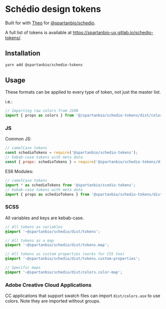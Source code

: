 # Schédio design tokens

Built for with [Theo](https://github.com/salesforce-ux/theo) for [@spartanbio/schedio](https://gitlab.com/spartanbio-ux/schedio).

A full list of tokens is available at https://spartanbio-ux.gitlab.io/schedio-tokens/.

## Installation

```bash
yarn add @spartanbio/schedio-tokens
```

## Usage

These formats can be applied to every type of token, not just the master list.

i.e.:

```js
// Importing raw colors from JSON
import { props as colors } from '@/spartanbio/schedio-tokens/dist/colors.raw.json';
```

### JS

Common JS:

```js
// camelCase tokens
const schedioTokens = require('@spartanbio/schedio-tokens');
// kebab-case tokens with meta data
const { props: schedioTokens } = require('@spartanbio/schedio-tokens/dist/tokens.raw.json');
```

ES6 Modules:

```js
// camelCase tokens
import * as schedioTokens from '@spartanbio/scedio-tokens';
// kebab-case tokens with meta data
import { props as schedioTokens } from '@spartanbio/schedio-tokens/dist/tokens.raw.json';
```

### SCSS

All variables and keys are kebab-case.

```scss
// All tokens as variables
@import '~@spartanbio/schedio/dist/tokens';

// All tokens as a map
@import '~@spartanbio/schedio/dist/tokens.map';

// All tokens as custom properties (works for CSS too)
@import '~@spartanbio/schedio/dist/tokens.custom-properties';

// Specific maps
@import '~@spartanbio/schedio/dist/colors.color-map';
```

### Adobe Creative Cloud Applications

CC applications that support swatch files can import `dist/colors.ase` to use colors. Note they are imported without groups.

